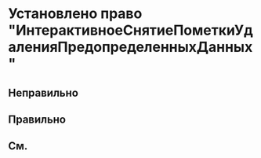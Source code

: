 # Установлено право "ИнтерактивноеСнятиеПометкиУдаленияПредопределенныхДанных"



## Неправильно

## Правильно

## См.

